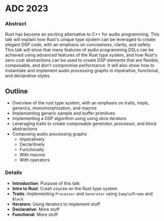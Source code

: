 # ADC 2023

### Abstract

Rust has become an exciting alternative to C++ for audio programming. This talk will explain how Rust's unique type system can be leveraged to create elegant DSP code, with an emphasis on conciseness, clarity, and safety. This talk will show that many features of audio programming DSLs can be achieved using advanced features of the Rust type system, and how Rust's zero-cost abstractions can be used to create DSP elements that are flexible, composable, and don't compromise performance. It will also show how to instantiate and implement audio processing graphs in imperative, functional, and declarative styles.

## Outline
 - Overview of the rust type system, with an emphasis on traits, impls, generics, monomorphization, and macros
 - Implementing generic sample and buffer primitives
 - Implementing a DSP algorithm using using slice iterators
 - Leveraging traits to create composable generator, processor, and block abstractions
 - Composing audio processing graphs
   - Imperatively
   - Declaritively
   - Functionally
   - With macros
   - With operators

### Details
 - **Introduction**: Purpose of this talk
 - **Intro to Rust**: Crash course on the Rust type system
 - **Traits**: Implementing `Processor` and `Generator` using `Sample`/`Frame` and `Block`
 - **Iterators**: Using iterators to implement stuff
 - **Declarative**: More stuff
 - **Functional**: More stuff
